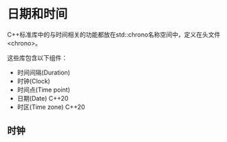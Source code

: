 # 日期和时间

C++标准库中的与时间相关的功能都放在std::chrono名称空间中，定义在头文件<chrono\>。

这些库包含以下组件：

- 时间间隔(Duration)
- 时钟(Clock)
- 时间点(Time point)
- 日期(Date) C++20
- 时区(Time zone) C++20

## 时钟

